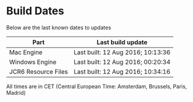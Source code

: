 # Build Dates

Below are the last known dates to updates

Part | Last build update
-----|-----
Mac Engine | Last built: 12 Aug 2016; 10:13:36
Windows Engine | Last built: 12 Aug 2016; 00:20:34
JCR6 Resource Files | Last built: 12 Aug 2016; 10:34:16
All times are in CET (Central European Time: Amsterdam, Brussels, Paris, Madrid)



